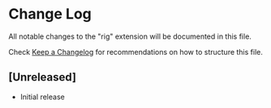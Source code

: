 # Change Log

All notable changes to the "rig" extension will be documented in this file.

Check [Keep a Changelog](http://keepachangelog.com/) for recommendations on how to structure this file.

## [Unreleased]

- Initial release